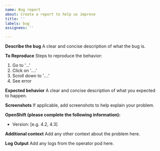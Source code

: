 ```yaml
---
name: Bug report
about: Create a report to help us improve
title: ''
labels: bug
assignees: ''

---
```


**Describe the bug**
A clear and concise description of what the bug is.

**To Reproduce**
Steps to reproduce the behavior:
1. Go to '...'
2. Click on '....'
3. Scroll down to '....'
4. See error

**Expected behavior**
A clear and concise description of what you expected to happen.

**Screenshots**
If applicable, add screenshots to help explain your problem.

**OpenShift (please complete the following information):**
 - Version: [e.g. 4.2, 4.3] 

**Additional context**
Add any other context about the problem here.

**Log Output**
Add any logs from the operator pod here.
